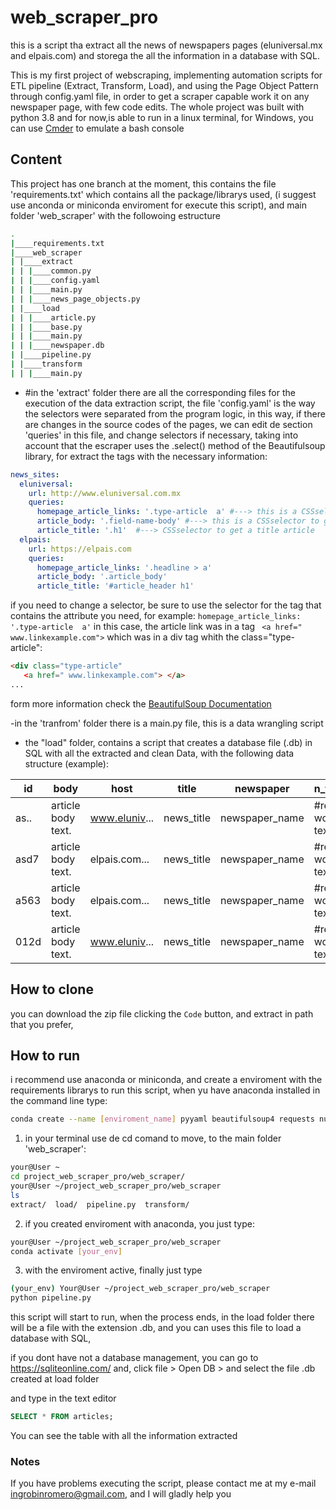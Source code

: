# web_scraper_pro
this is a script tha extract all the news of newspapers pages (eluniversal.mx and elpais.com) and storega the all the information in a database with SQL.

This is my first project of webscraping,  implementing automation scripts for  ETL pipeline (Extract, Transform, Load), and using the Page Object Pattern 
through config.yaml file, in order to get a scraper capable work it on any newspaper page, with few code edits. The whole project was built with python 3.8 and for now,is able to run in a linux terminal, for Windows, you can use  [Cmder](https://cmder.net/) to emulate a bash console



## Content
This project has one branch at the moment, this contains the file 'requirements.txt' which contains all the package/librarys used, (i suggest use anconda or miniconda enviroment for execute this script), and main folder 'web_scraper' with the followoing estructure

```bash
.
|____requirements.txt
|____web_scraper
| |____extract
| | |____common.py
| | |____config.yaml
| | |____main.py
| | |____news_page_objects.py
| |____load
| | |____article.py
| | |____base.py
| | |____main.py
| | |____newspaper.db
| |____pipeline.py
| |____transform
| | |____main.py
```
- #in the 'extract' folder there are all the corresponding files for the execution of the data extraction script, the file 'config.yaml' is the way the selectors were separated from the program logic, in this way, if there are changes in the source codes of the pages, we can edit de section 'queries' in this file, and change selectors if necessary, 
taking into account that the escraper uses the .select() method of the Beautifulsoup library, for extract the tags with the necessary information:
```yaml
news_sites:
  eluniversal:
    url: http://www.eluniversal.com.mx
    queries:
      homepage_article_links: '.type-article  a' #---> this is a CSSselector to get the link to the article
      article_body: '.field-name-body' #---> this is a CSSselector to get article Body
      article_title: '.h1'  #---> CSSselector to get a title article
  elpais:
    url: https://elpais.com
    queries: 
      homepage_article_links: '.headline > a'
      article_body: '.article_body'
      article_title: '#article_header h1'
``` 
  if you need to change a selector, be sure to use the selector for the tag that contains the attribute you need, for example: ``` homepage_article_links: '.type-article  a' ```   in this case, the article link was in a tag ``` <a href=" www.linkexample.com">```  which was in a div tag whith the class="type-article":
  ```html
<div class="type-article"
     <a href=" www.linkexample.com"> </a>
...
``` 
  form more information check the [BeautifulSoup Documentation](https://www.crummy.com/software/BeautifulSoup/bs4/doc/)
  
-in the 'tranfrom' folder there is a main.py file, this is a data wrangling script

- the "load" folder, contains a script that creates a database file (.db) in SQL with all the extracted and clean Data, with the following data structure (example):

id   | body              | host         | title    | newspaper    | n_tokens_body                  | n_tokens_title      | url      |
---- | ----------------- | -------------|----------|--------------|--------------------------------|---------------------|----------|
as.. | article body text.| www.eluniv...|news_title|newspaper_name|#relevant words in the text body|#relevant_words_title|www.asd...|
asd7 | article body text.| elpais.com...|news_title|newspaper_name|#relevant words in the text body|#relevant_words_title|www.asd...|
a563 | article body text.| elpais.com...|news_title|newspaper_name|#relevant words in the text body|#relevant_words_title|www.asd...|
012d | article body text.| www.eluniv...|news_title|newspaper_name|#relevant words in the text body|#relevant_words_title|www.asd...|
 
## How to clone

you can download the zip file clicking the ```Code``` button, and extract in path that you prefer, 

## How to run
i recommend use anaconda or miniconda, and create a enviroment with the requirements librarys to run this script, when yu have anaconda installed in the command line type:
```bash
conda create --name [enviroment_name] pyyaml beautifulsoup4 requests numpy pandas matplotlib yaml pyyaml
```
1. in your terminal use de cd comand to move, to the main folder 'web_scraper':
```bash
your@User ~
cd project_web_scraper_pro/web_scraper/
your@User ~/project_web_scraper_pro/web_scraper
ls
extract/  load/  pipeline.py  transform/
```
2. if you created enviroment with anaconda, you just type:
```bash
your@User ~/project_web_scraper_pro/web_scraper
conda activate [your_env]
```
3. with the enviroment active, finally just type 
```bash
(your_env) Your@User ~/project_web_scraper_pro/web_scraper
python pipeline.py
```
this script will start to run, when the process ends, in the load folder there will be a file with the extension .db, and you can uses this file to load a database with SQL,

if you dont have not a database management, you can go to  https://sqliteonline.com/ and, click file > Open DB > and select the file .db created at load folder

and type in the text editor
```sql
SELECT * FROM articles;
```
You can see the table with all the information extracted

### Notes 
If you have problems executing the script, please contact me at my e-mail ingrobinromero@gmail.com, and I will gladly help you
